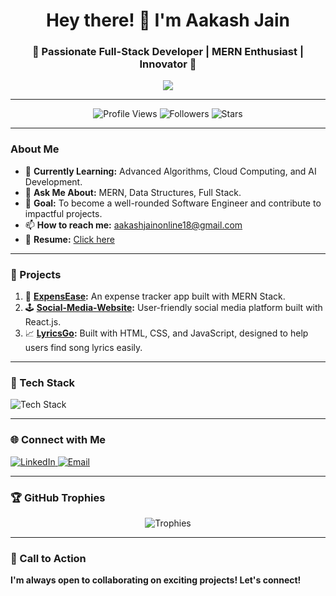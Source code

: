 <h1 align="center">Hey there! 👋 I'm Aakash Jain</h1>
<h3 align="center">🚀 Passionate Full-Stack Developer | MERN Enthusiast | Innovator 🌟</h3>

<p align="center">
  <img src="https://readme-typing-svg.herokuapp.com?font=Fira+Code&weight=500&size=22&duration=3000&pause=500&color=FFA500&center=true&width=600&lines=Welcome+to+my+GitHub+profile!;I+love+building+scalable+solutions.;Learning+never+stops!+%F0%9F%93%96;Feel+free+to+connect+with+me.">
</p>

---

<p align="center">
  <img src="https://komarev.com/ghpvc/?username=aakasshhh&label=Profile%20Views&color=blueviolet&style=plastic" alt="Profile Views" />
  <img src="https://img.shields.io/github/followers/aakasshhh?label=Followers&style=social" alt="Followers" />
  <img src="https://img.shields.io/github/stars/aakasshhh?label=Stars&style=social" alt="Stars" />
</p>

---

### About Me
- 🌱 **Currently Learning:** Advanced Algorithms, Cloud Computing, and AI Development.
- 💬 **Ask Me About:** MERN, Data Structures, Full Stack.
- 🎯 **Goal:** To become a well-rounded Software Engineer and contribute to impactful projects.
- 📫 **How to reach me:** aakashjainonline18@gmail.com
- 📄 **Resume:** [Click here](https://github.com/aakasshhh/resume.pdf)

---

### 🌟 Projects
1. 🌟 **[ExpensEase](https://github.com/aakasshhh/ExpensEase):** An expense tracker app built with MERN Stack.
2. 🕹️ **[Social-Media-Website](https://github.com/aakasshhh/Social-Media-Website):** User-friendly social media platform built with React.js.
3. 📈 **[LyricsGo](https://github.com/aakasshhh/LyricsGo):** Built with HTML, CSS, and JavaScript, designed to help users find song lyrics easily.

---

### 🚀 Tech Stack
<p>
 <img src="https://skillicons.dev/icons?i=javascript,react,nodejs,mongodb,express,java,python,c,html,css,bootstrap,git,github,vscode,sql" alt="Tech Stack" />
</p>

---

### 🌐 Connect with Me
<p>
  <a href="https://www.linkedin.com/in/aakash-jain-/" target="_blank">
    <img src="https://img.shields.io/badge/LinkedIn-%230077B5.svg?style=for-the-badge&logo=linkedin&logoColor=white" alt="LinkedIn" />
  </a>
  <a href="mailto:aakashjainonline18@gmail.com" target="_blank">
    <img src="https://img.shields.io/badge/Email-D14836?style=for-the-badge&logo=gmail&logoColor=white" alt="Email" />
  </a>
</p>


---

### 🏆 GitHub Trophies
<p align="center">
  <img src="https://github-profile-trophy.vercel.app/?username=aakasshhh&theme=dracula&margin-w=15" alt="Trophies" />
</p>


---


### 🚀 Call to Action
**I'm always open to collaborating on exciting projects! Let's connect!**



